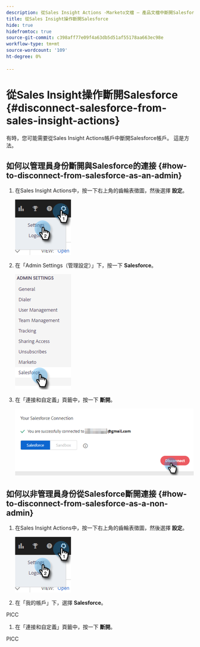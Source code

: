 ```yaml
---
description: 從Sales Insight Actions -Marketo文檔 — 產品文檔中斷開Salesforce
title: 從Sales Insight操作斷開Salesforce
hide: true
hidefromtoc: true
source-git-commit: c398aff77e09f4a63db5d51af55178aa663ec98e
workflow-type: tm+mt
source-wordcount: '109'
ht-degree: 0%

---
```


# 從Sales Insight操作斷開Salesforce {#disconnect-salesforce-from-sales-insight-actions}

有時，您可能需要從Sales Insight Actions帳戶中斷開Salesforce帳戶。 這是方法。

## 如何以管理員身份斷開與Salesforce的連接 {#how-to-disconnect-from-salesforce-as-an-admin}

1. 在Sales Insight Actions中，按一下右上角的齒輪表徵圖，然後選擇 **設定**。

   ![](assets/disconnect-salesforce-from-sales-insight-actions-1.png)

1. 在「Admin Settings（管理設定）」下，按一下 **Salesforce**。

   ![](assets/disconnect-salesforce-from-sales-insight-actions-2.png)

1. 在「連接和自定義」頁籤中，按一下 **斷開**。

   ![](assets/disconnect-salesforce-from-sales-insight-actions-3.png)

## 如何以非管理員身份從Salesforce斷開連接 {#how-to-disconnect-from-salesforce-as-a-non-admin}

1. 在Sales Insight Actions中，按一下右上角的齒輪表徵圖，然後選擇 **設定**。

   ![](assets/disconnect-salesforce-from-sales-insight-actions-4.png)

1. 在「我的帳戶」下，選擇 **Salesforce**。

PICC

1. 在「連接和自定義」頁籤中，按一下 **斷開**。

PICC
